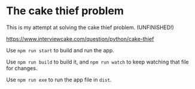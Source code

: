 # The cake thief problem

This is my attempt at solving the cake thief problem. (UNFINISHED!)

https://www.interviewcake.com/question/python/cake-thief

Use `npm run start` to build and run the app.

Use `npm run build` to build it, and `npm run watch` to keep watching that file for changes.

Use `npm run exe` to run the app file in `dist`.
